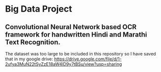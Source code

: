 # Big Data Project
## Convolutional Neural Network based OCR framework for handwritten Hindi and Marathi Text Recognition.


The dataset was too large to be included in this repository so I have saved that in my google drive:
https://drive.google.com/file/d/1-2ufya3MuN22tSyZzE18aW4lD9y7tBSu/view?usp=sharing

